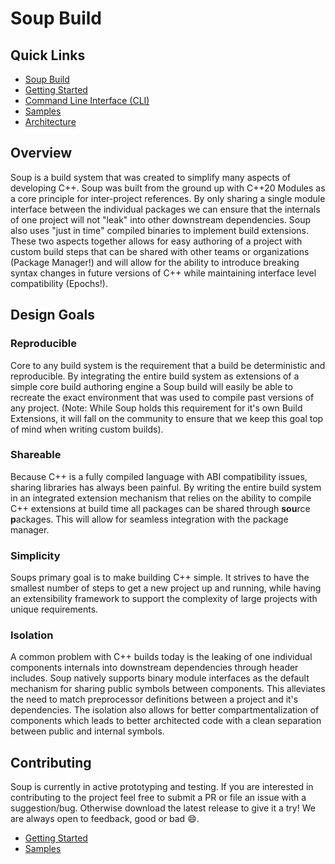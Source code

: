 # Soup Build

## Quick Links
* [Soup Build](https://www.soupbuild.com/)
* [Getting Started](./Docs/Getting-Started.md)
* [Command Line Interface (CLI)](./Docs/CLI.md)
* [Samples](./Docs/Samples.md)
* [Architecture](./Docs/Architecture.md)

## Overview
Soup is a build system that was created to simplify many aspects of developing C++. Soup was built from the ground up with C++20 Modules as a core principle for inter-project references. By only sharing a single module interface between the individual packages we can ensure that the internals of one project will not "leak" into other downstream dependencies. Soup also uses "just in time" compiled binaries to implement build extensions. These two aspects together allows for easy authoring of a project with custom build steps that can be shared with other teams or organizations (Package Manager!) and will allow for the ability to introduce breaking syntax changes in future versions of C++ while maintaining interface level compatibility (Epochs!).

## Design Goals

### Reproducible
Core to any build system is the requirement that a build be deterministic and reproducible. By integrating the entire build system as extensions of a simple core build authoring engine a Soup build will easily be able to recreate the exact environment that was used to compile past versions of any project. (Note: While Soup holds this requirement for it's own Build Extensions, it will fall on the community to ensure that we keep this goal top of mind when writing custom builds).

### Shareable
Because C++ is a fully compiled language with ABI compatibility issues, sharing libraries has always been painful. By writing the entire build system in an integrated extension mechanism that relies on the ability to compile C++ extensions at build time all packages can be shared through **sou**rce **p**ackages. This will allow for seamless integration with the package manager.

### Simplicity
Soups primary goal is to make building C++ simple. It strives to have the smallest number of steps to get a new project up and running, while having an extensibility framework to support the complexity of large projects with unique requirements.

### Isolation
A common problem with C++ builds today is the leaking of one individual components internals into downstream dependencies through header includes. Soup natively supports binary module interfaces as the default mechanism for sharing public symbols between components. This alleviates the need to match preprocessor definitions between a project and it's dependencies. The isolation also allows for better compartmentalization of components which leads to better architected code with a clean separation between public and internal symbols.

## Contributing
Soup is currently in active prototyping and testing. If you are interested in contributing to the project feel free to submit a PR or file an issue with a suggestion/bug. Otherwise download the latest release to give it a try! We are always open to feedback, good or bad :smile:.
* [Getting Started](./Docs/Getting-Started.md)
* [Samples](./Docs/Samples.md)
